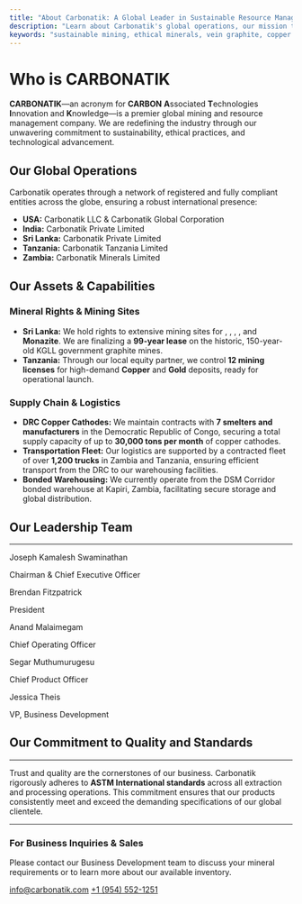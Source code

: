 ```yaml
---
title: "About Carbonatik: A Global Leader in Sustainable Resource Management"
description: "Learn about Carbonatik's global operations, our mission to pioneer sustainable mining, and our extensive portfolio of ethically sourced minerals including high-purity graphite, copper, gold, mica, and quartz."
keywords: "sustainable mining, ethical minerals, vein graphite, copper cathodes, gold mica, global logistics, Carbonatik LLC"
---
```


<script>
	import ProductLink from '$lib/components/ProductLink.svelte';
</script>

# Who is CARBONATIK

**CARBONATIK**—an acronym for **CARBON** **A**ssociated **T**echnologies **I**nnovation and **K**nowledge—is a premier global mining and resource management company. We are redefining the industry through our unwavering commitment to sustainability, ethical practices, and technological advancement.

## Our Global Operations

Carbonatik operates through a network of registered and fully compliant entities across the globe, ensuring a robust international presence:
- **USA:** Carbonatik LLC & Carbonatik Global Corporation
- **India:** Carbonatik Private Limited
- **Sri Lanka:** Carbonatik Private Limited
- **Tanzania:** Carbonatik Tanzania Limited
- **Zambia:** Carbonatik Minerals Limited

## Our Assets & Capabilities

### Mineral Rights & Mining Sites
- **Sri Lanka:** We hold rights to extensive mining sites for <ProductLink name="Graphite" />, <ProductLink name="Gold Mica" />, <ProductLink name="Quartz" />, <ProductLink name="Granite" />, and **Monazite**. We are finalizing a **99-year lease** on the historic, 150-year-old KGLL government graphite mines.
- **Tanzania:** Through our local equity partner, we control **12 mining licenses** for high-demand **Copper** and **Gold** deposits, ready for operational launch.

### Supply Chain & Logistics
- **DRC Copper Cathodes:** We maintain contracts with **7 smelters and manufacturers** in the Democratic Republic of Congo, securing a total supply capacity of up to **30,000 tons per month** of copper cathodes.
- **Transportation Fleet:** Our logistics are supported by a contracted fleet of over **1,200 trucks** in Zambia and Tanzania, ensuring efficient transport from the DRC to our warehousing facilities.
- **Bonded Warehousing:** We currently operate from the DSM Corridor bonded warehouse at Kapiri, Zambia, facilitating secure storage and global distribution.

## Our Leadership Team
---
<div class="leadership-grid not-prose">
    <div>
        <p class="name">Joseph Kamalesh Swaminathan</p>
        <p class="title">Chairman & Chief Executive Officer</p>
    </div>
    <div>
        <p class="name">Brendan Fitzpatrick</p>
        <p class="title">President</p>
    </div>
    <div>
        <p class="name">Anand Malaimegam</p>
        <p class="title">Chief Operating Officer</p>
    </div>
    <div>
        <p class="name">Segar Muthumurugesu</p>
        <p class="title">Chief Product Officer</p>
    </div>
    <div>
        <p class="name">Jessica Theis</p>
        <p class="title">VP, Business Development</p>
    </div>
</div>

## Our Commitment to Quality and Standards
---
Trust and quality are the cornerstones of our business. Carbonatik rigorously adheres to **ASTM International standards** across all extraction and processing operations. This commitment ensures that our products consistently meet and exceed the demanding specifications of our global clientele.

---
<div class="contact-card not-prose">
    <h3>For Business Inquiries & Sales</h3>
    <p>Please contact our Business Development team to discuss your mineral requirements or to learn more about our available inventory.</p>
    <div class="contact-details">
        <a href="mailto:info@carbonatik.com">info@carbonatik.com</a>
        <a href="tel:+19545521251">+1 (954) 552-1251</a>
    </div>
</div>